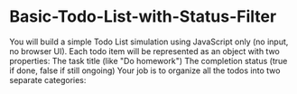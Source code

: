 # Basic-Todo-List-with-Status-Filter
You will build a simple Todo List simulation using JavaScript only (no input, no browser UI). Each todo item will be represented as an object with two properties:      The task title (like "Do homework")      The completion status (true if done, false if still ongoing)  Your job is to organize all the todos into two separate categories:
